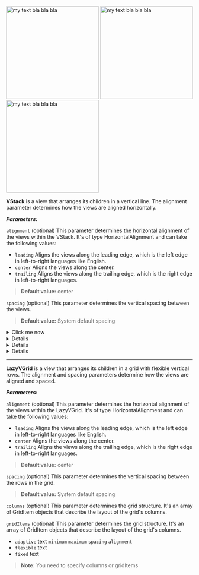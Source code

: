 <img src="https://shaffex.com/MagicUiDemo/Help/copy0.png" alt="my text bla bla bla" width="250"/>
<img src="https://shaffex.com/MagicUiDemo/Help/copy1.png" alt="my text bla bla bla" width="250"/>
<img src="https://shaffex.com/MagicUiDemo/Help/copy2.png" alt="my text bla bla bla" width="250"/>

**VStack** is a view that arranges its children in a vertical line. The alignment parameter determines how the views are aligned horizontally.

***Parameters:***

`alignment` (optional) This parameter determines the horizontal alignment of the views within the VStack. It's of type HorizontalAlignment and can take the following values:
* `leading` Aligns the views along the leading edge, which is the left edge in left-to-right languages like English.
* `center` Aligns the views along the center.
* `trailing` Aligns the views along the trailing edge, which is the right edge in left-to-right languages.



> **Default value:** center

`spacing` (optional) This parameter determines the vertical spacing between the views.
> **Default value:** System default spacing
<details markdown="block">
<summary>Click me now</summary>

 <div id="code">

```xml
<body>
    <foreach repeatCount="8">
    <hstack>
        <rectangle foregroundColor="red"/>
        <rectangle foregroundColor="orange"/>
        <rectangle foregroundColor="red"/>
    </hstack>
    </foreach>
<script src="https://cdnjs.cloudflare.com/ajax/libs/clipboard.js/2.0.8/clipboard.min.js"></script>
</body>



```
</div>
    <button class="btn" data-clipboard-target="#code">Copy Code</button>

![Screenshot of a comment on a GitHub issue showing an image, added in the Markdown, of an Octocat smiling and raising a tentacle.](https://shaffex.com/MagicUiDemo/Help/images/noob2.png)

<details markdown="block">
<summary>Click me now</summary>

```xml
<body>
    <foreach repeatCount="8">
    <hstack>
        <rectangle foregroundColor="blue"/>
        <rectangle foregroundColor="orange"/>
        <rectangle foregroundColor="red"/>
    </hstack>
    </foreach>
</body>
```
<img src="https://shaffex.com/MagicUiDemo/Help/copy0.png" alt="my text bla bla bla" width="300"/>

![my text bla bla bla](https://shaffex.com/MagicUiDemo/Help/copy0.png)

![Screenshot of a comment on a GitHub issue showing an image, added in the Markdown, of an Octocat smiling and raising a tentacle.](https://shaffex.com/MagicUiDemo/Help/images/noob2.png)

 <script src="https://cdnjs.cloudflare.com/ajax/libs/clipboard.js/2.0.8/clipboard.min.js"></script>

</details>

</details>

<details markdown="block">

```xml
<body>
    <vstack>
        <circle foregroundColor="red"/>
        <circle foregroundColor="green"/>
        <circle foregroundColor="blue"/>
    </vstack>
</body>
```
</details>

<details markdown="block">

```xml
<body>
  <vstack>
      <rectangle foregroundColor="red"/>
      <rectangle foregroundColor="green"/>
      <rectangle foregroundColor="blue"/>
  </vstack>
</body>
```
</details>

<details markdown="block">

```xml
<body>
  <hstack>
      <rectangle foregroundColor="yellow"/>
      <vstack>
          <rectangle foregroundColor="red"/>
          <rectangle foregroundColor="green"/>
          <rectangle foregroundColor="blue"/>
      </vstack>
      <rectangle foregroundColor="yellow"/>
  </hstack>
</body>
```

<img src="https://shaffex.com/MagicUiDemo/Help/copy0.png" alt="my text bla bla bla" width="250"/>

</details>


---

**LazyVGrid** is a view that arranges its children in a grid with flexible vertical rows. The alignment and spacing parameters determine how the views are aligned and spaced.

***Parameters:***

`alignment` (optional) This parameter determines the horizontal alignment of the views within the LazyVGrid. It's of type HorizontalAlignment and can take the following values:
* `leading` Aligns the views along the leading edge, which is the left edge in left-to-right languages like English.
* `center` Aligns the views along the center.
* `trailing` Aligns the views along the trailing edge, which is the right edge in left-to-right languages.
> **Default value:** center

`spacing` (optional) This parameter determines the vertical spacing between the rows in the grid.
> **Default value:** System default spacing

`columns` (optional) This parameter determines the grid structure. It's an array of GridItem objects that describe the layout of the grid's columns.

`gridItems` (optional) This parameter determines the grid structure. It's an array of GridItem objects that describe the layout of the grid's columns.
* `adaptive` text `minimum` `maximum` `spacing` `alignment`
* `flexible` text
* `fixed` text


> **Note:** You need to specify columns or gridItems
